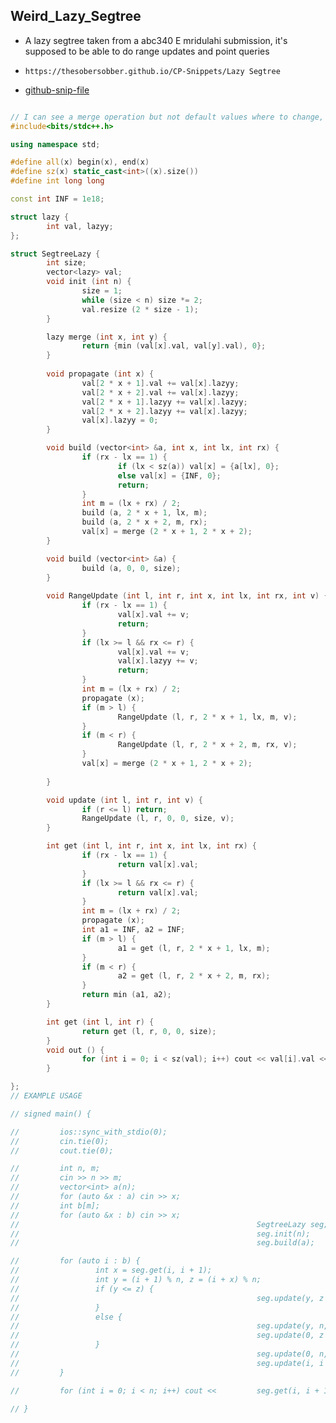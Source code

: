 
## Weird_Lazy_Segtree

- A lazy segtree taken from a abc340 E mridulahi submission, it's supposed to be able to do range updates and point queries
- ```
  https://thesobersobber.github.io/CP-Snippets/Lazy Segtree
  ```
- [github-snip-file](https://github.com/theSoberSobber/CP-Snippets/blob/main/snippets.json#L574)

```cpp

// I can see a merge operation but not default values where to change, see build for more, change epsilon to something suitable for your operation like INF for min etc.
#include<bits/stdc++.h>

using namespace std;

#define all(x) begin(x), end(x)
#define sz(x) static_cast<int>((x).size())
#define int long long

const int INF = 1e18;

struct lazy {
        int val, lazyy;
};

struct SegtreeLazy {
        int size;
        vector<lazy> val;
        void init (int n) {
                size = 1;
                while (size < n) size *= 2;
                val.resize (2 * size - 1);
        }

        lazy merge (int x, int y) {
                return {min (val[x].val, val[y].val), 0};
        }        
        
        void propagate (int x) {
                val[2 * x + 1].val += val[x].lazyy;
                val[2 * x + 2].val += val[x].lazyy;
                val[2 * x + 1].lazyy += val[x].lazyy;
                val[2 * x + 2].lazyy += val[x].lazyy;
                val[x].lazyy = 0;
        }

        void build (vector<int> &a, int x, int lx, int rx) {
                if (rx - lx == 1) {
                        if (lx < sz(a)) val[x] = {a[lx], 0};
                        else val[x] = {INF, 0};
                        return;
                }
                int m = (lx + rx) / 2;
                build (a, 2 * x + 1, lx, m);
                build (a, 2 * x + 2, m, rx);
                val[x] = merge (2 * x + 1, 2 * x + 2);
        }

        void build (vector<int> &a) {
                build (a, 0, 0, size);
        }
        
        void RangeUpdate (int l, int r, int x, int lx, int rx, int v) {
                if (rx - lx == 1) {
                        val[x].val += v;
                        return;
                }
                if (lx >= l && rx <= r) {
                        val[x].val += v;
                        val[x].lazyy += v;
                        return;
                }
                int m = (lx + rx) / 2;
                propagate (x);
                if (m > l) {
                        RangeUpdate (l, r, 2 * x + 1, lx, m, v);
                }
                if (m < r) {
                        RangeUpdate (l, r, 2 * x + 2, m, rx, v);
                }
                val[x] = merge (2 * x + 1, 2 * x + 2);
                
        }

        void update (int l, int r, int v) {
                if (r <= l) return;
                RangeUpdate (l, r, 0, 0, size, v);
        }

        int get (int l, int r, int x, int lx, int rx) {
                if (rx - lx == 1) {
                        return val[x].val;
                }
                if (lx >= l && rx <= r) {
                        return val[x].val;
                }
                int m = (lx + rx) / 2;
                propagate (x);
                int a1 = INF, a2 = INF;
                if (m > l) {
                        a1 = get (l, r, 2 * x + 1, lx, m);
                }
                if (m < r) {
                        a2 = get (l, r, 2 * x + 2, m, rx);
                }
                return min (a1, a2);                
        }

        int get (int l, int r) {
                return get (l, r, 0, 0, size);
        }
        void out () {                
                for (int i = 0; i < sz(val); i++) cout << val[i].val << " " << val[i].lazyy << "  ";
        }

};
// EXAMPLE USAGE

// signed main() {

//         ios::sync_with_stdio(0);
//         cin.tie(0);
//         cout.tie(0);

//         int n, m;
//         cin >> n >> m;
//         vector<int> a(n);
//         for (auto &x : a) cin >> x;
//         int b[m];
//         for (auto &x : b) cin >> x;
//                                                     SegtreeLazy seg;
//                                                     seg.init(n);
//                                                     seg.build(a);  

//         for (auto i : b) {
//                 int x = seg.get(i, i + 1);
//                 int y = (i + 1) % n, z = (i + x) % n;
//                 if (y <= z) {
//                                                     seg.update(y, z + 1, 1);
//                 }
//                 else {
//                                                     seg.update(y, n, 1);
//                                                     seg.update(0, z + 1, 1);
//                 }
//                                                     seg.update(0, n, (x - 1) / n);
//                                                     seg.update(i, i + 1, -x);
//         }      

//         for (int i = 0; i < n; i++) cout <<         seg.get(i, i + 1) << " ";
        
// }

```
